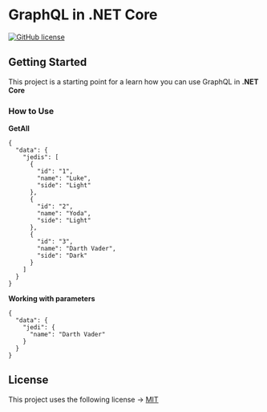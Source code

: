 # GraphQL in .NET Core

[![GitHub license](https://img.shields.io/badge/license-MIT-blue.svg)](https://github.com/Jadhielv/graphql-with-dotnet-core/blob/master/LICENSE)

## Getting Started

This project is a starting point for a learn how you can use GraphQL in **.NET Core**

### How to Use

**GetAll**

```
{
  "data": {
    "jedis": [
      {
        "id": "1",
        "name": "Luke",
        "side": "Light"
      },
      {
        "id": "2",
        "name": "Yoda",
        "side": "Light"
      },
      {
        "id": "3",
        "name": "Darth Vader",
        "side": "Dark"
      }
    ]
  }
}
```

**Working with parameters**

```
{
  "data": {
    "jedi": {
      "name": "Darth Vader"
    }
  }
}
```

## License
<!--- If you're not sure which open license to use see https://choosealicense.com/--->

This project uses the following license -> [MIT](<https://choosealicense.com/licenses/mit/>)
